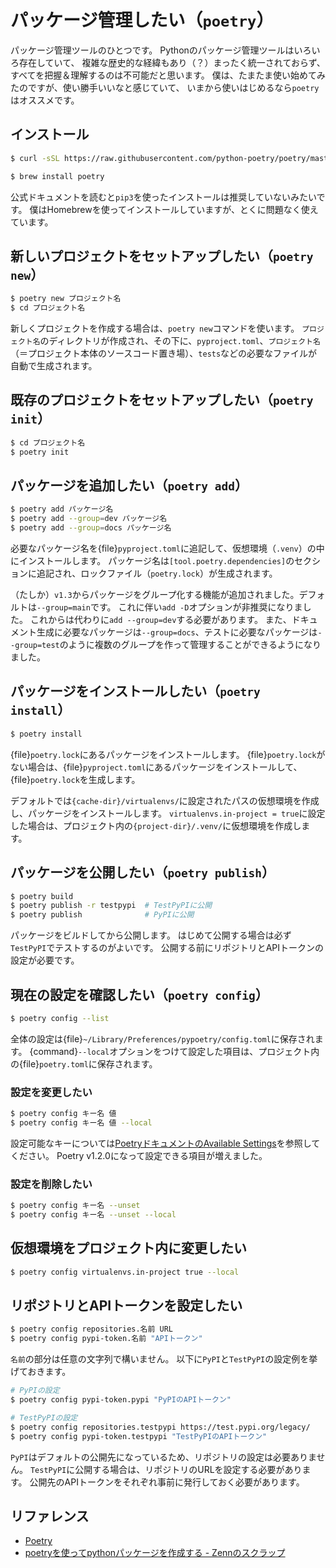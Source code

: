 # パッケージ管理したい（``poetry``）

パッケージ管理ツールのひとつです。
Pythonのパッケージ管理ツールはいろいろ存在していて、
複雑な歴史的な経緯もあり（？）まったく統一されておらず、
すべてを把握＆理解するのは不可能だと思います。
僕は、たまたま使い始めてみたのですが、使い勝手いいなと感じていて、
いまから使いはじめるなら``poetry``はオススメです。

## インストール

```bash
$ curl -sSL https://raw.githubusercontent.com/python-poetry/poetry/master/get-poetry.py | python -
```

```bash
$ brew install poetry
```

公式ドキュメントを読むと``pip3``を使ったインストールは推奨していないみたいです。
僕はHomebrewを使ってインストールしていますが、とくに問題なく使えています。

## 新しいプロジェクトをセットアップしたい（``poetry new``）

```bash
$ poetry new プロジェクト名
$ cd プロジェクト名
```

新しくプロジェクトを作成する場合は、``poetry new``コマンドを使います。
``プロジェクト名``のディレクトリが作成され、その下に、``pyproject.toml``、``プロジェクト名``（＝プロジェクト本体のソースコード置き場）、``tests``などの必要なファイルが自動で生成されます。

## 既存のプロジェクトをセットアップしたい（``poetry init``）

```bash
$ cd プロジェクト名
$ poetry init
```

## パッケージを追加したい（``poetry add``）

```bash
$ poetry add パッケージ名
$ poetry add --group=dev パッケージ名
$ poetry add --group=docs パッケージ名
```

必要なパッケージ名を{file}`pyproject.toml`に追記して、仮想環境（``.venv``）の中にインストールします。
パッケージ名は``[tool.poetry.dependencies]``のセクションに追記され、ロックファイル（``poetry.lock``）が生成されます。

（たしか）``v1.3``からパッケージをグループ化する機能が追加されました。デフォルトは``--group=main``です。
これに伴い``add -D``オプションが非推奨になりました。
これからは代わりに``add --group=dev``する必要があります。
また、ドキュメント生成に必要なパッケージは``--group=docs``、テストに必要なパッケージは``--group=test``のように複数のグループを作って管理することができるようになりました。

## パッケージをインストールしたい（``poetry install``）

```bash
$ poetry install
```

{file}`poetry.lock`にあるパッケージをインストールします。
{file}`poetry.lock`がない場合は、{file}`pyproject.toml`にあるパッケージをインストールして、{file}`poetry.lock`を生成します。

デフォルトでは``{cache-dir}/virtualenvs/``に設定されたパスの仮想環境を作成し、パッケージをインストールします。
``virtualenvs.in-project = true``に設定した場合は、プロジェクト内の``{project-dir}/.venv/``に仮想環境を作成します。

## パッケージを公開したい（``poetry publish``）

```bash
$ poetry build
$ poetry publish -r testpypi  # TestPyPIに公開
$ poetry publish              # PyPIに公開
```

パッケージをビルドしてから公開します。
はじめて公開する場合は必ず``TestPyPI``でテストするのがよいです。
公開する前にリポジトリとAPIトークンの設定が必要です。

## 現在の設定を確認したい（``poetry config``）

```bash
$ poetry config --list
```

全体の設定は{file}`~/Library/Preferences/pypoetry/config.toml`に保存されます。
{command}`--local`オプションをつけて設定した項目は、プロジェクト内の{file}`poetry.toml`に保存されます。

### 設定を変更したい

```bash
$ poetry config キー名 値
$ poetry config キー名 値 --local
```

設定可能なキーについては[PoetryドキュメントのAvailable Settings](https://python-poetry.org/docs/configuration/#available-settings)を参照してください。
Poetry v1.2.0になって設定できる項目が増えました。

### 設定を削除したい

```bash
$ poetry config キー名 --unset
$ poetry config キー名 --unset --local
```

## 仮想環境をプロジェクト内に変更したい

```bash
$ poetry config virtualenvs.in-project true --local
```

## リポジトリとAPIトークンを設定したい

```bash
$ poetry config repositories.名前 URL
$ poetry config pypi-token.名前 "APIトークン"
```

``名前``の部分は任意の文字列で構いません。
以下に``PyPI``と``TestPyPI``の設定例を挙げておきます。

```bash
# PyPIの設定
$ poetry config pypi-token.pypi "PyPIのAPIトークン"

# TestPyPIの設定
$ poetry config repositories.testpypi https://test.pypi.org/legacy/
$ poetry config pypi-token.testpypi "TestPyPIのAPIトークン"
```

``PyPI``はデフォルトの公開先になっているため、リポジトリの設定は必要ありません。
``TestPyPI``に公開する場合は、リポジトリのURLを設定する必要があります。
公開先のAPIトークンをそれぞれ事前に発行しておく必要があります。

## リファレンス

- [Poetry](https://python-poetry.org/)
- [poetryを使ってpythonパッケージを作成する - Zennのスクラップ](https://zenn.dev/shotakaha/scraps/9416c30cd7745a)

